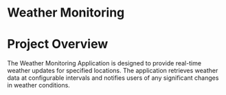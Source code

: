 # Weather Monitoring

# Project Overview

The Weather Monitoring Application is designed to provide real-time weather updates for specified locations. 
The application retrieves weather data at configurable intervals and notifies users of any significant changes in weather 
conditions.